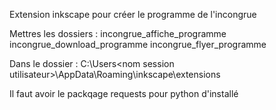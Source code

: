 Extension inkscape pour créer le programme de l'incongrue

Mettres les dossiers :
incongrue_affiche_programme
incongrue_download_programme
incongrue_flyer_programme

Dans le dossier :
C:\Users\<nom session utilisateur>\AppData\Roaming\inkscape\extensions

Il faut avoir le packqage requests pour python d'installé
